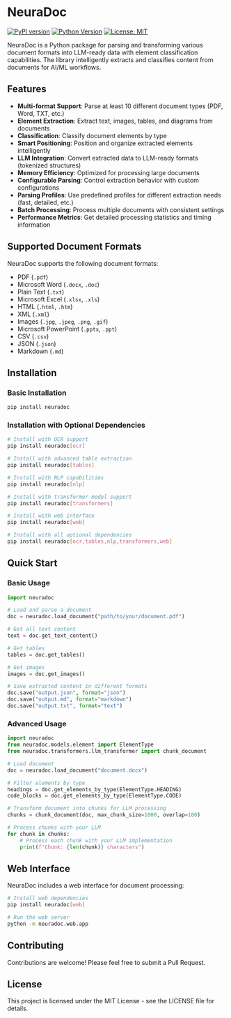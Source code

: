 # NeuraDoc

[![PyPI version](https://img.shields.io/pypi/v/neuradoc.svg)](https://pypi.org/project/neuradoc/)
[![Python Version](https://img.shields.io/pypi/pyversions/neuradoc.svg)](https://pypi.org/project/neuradoc/)
[![License: MIT](https://img.shields.io/badge/License-MIT-yellow.svg)](https://opensource.org/licenses/MIT)

NeuraDoc is a Python package for parsing and transforming various document formats into LLM-ready data with element classification capabilities. The library intelligently extracts and classifies content from documents for AI/ML workflows.

## Features

- **Multi-format Support**: Parse at least 10 different document types (PDF, Word, TXT, etc.)
- **Element Extraction**: Extract text, images, tables, and diagrams from documents
- **Classification**: Classify document elements by type
- **Smart Positioning**: Position and organize extracted elements intelligently
- **LLM Integration**: Convert extracted data to LLM-ready formats (tokenized structures)
- **Memory Efficiency**: Optimized for processing large documents
- **Configurable Parsing**: Control extraction behavior with custom configurations
- **Parsing Profiles**: Use predefined profiles for different extraction needs (fast, detailed, etc.)
- **Batch Processing**: Process multiple documents with consistent settings
- **Performance Metrics**: Get detailed processing statistics and timing information

## Supported Document Formats

NeuraDoc supports the following document formats:

- PDF (`.pdf`)
- Microsoft Word (`.docx`, `.doc`)
- Plain Text (`.txt`)
- Microsoft Excel (`.xlsx`, `.xls`)
- HTML (`.html`, `.htm`)
- XML (`.xml`)
- Images (`.jpg`, `.jpeg`, `.png`, `.gif`)
- Microsoft PowerPoint (`.pptx`, `.ppt`)
- CSV (`.csv`)
- JSON (`.json`)
- Markdown (`.md`)

## Installation

### Basic Installation

```bash
pip install neuradoc
```

### Installation with Optional Dependencies

```bash
# Install with OCR support
pip install neuradoc[ocr]

# Install with advanced table extraction
pip install neuradoc[tables]

# Install with NLP capabilities
pip install neuradoc[nlp]

# Install with transformer model support
pip install neuradoc[transformers]

# Install with web interface
pip install neuradoc[web]

# Install with all optional dependencies
pip install neuradoc[ocr,tables,nlp,transformers,web]
```

## Quick Start

### Basic Usage

```python
import neuradoc

# Load and parse a document
doc = neuradoc.load_document("path/to/your/document.pdf")

# Get all text content
text = doc.get_text_content()

# Get tables
tables = doc.get_tables()

# Get images
images = doc.get_images()

# Save extracted content in different formats
doc.save("output.json", format="json")
doc.save("output.md", format="markdown")
doc.save("output.txt", format="text")
```

### Advanced Usage

```python
import neuradoc
from neuradoc.models.element import ElementType
from neuradoc.transformers.llm_transformer import chunk_document

# Load document
doc = neuradoc.load_document("document.docx")

# Filter elements by type
headings = doc.get_elements_by_type(ElementType.HEADING)
code_blocks = doc.get_elements_by_type(ElementType.CODE)

# Transform document into chunks for LLM processing
chunks = chunk_document(doc, max_chunk_size=1000, overlap=100)

# Process chunks with your LLM
for chunk in chunks:
    # Process each chunk with your LLM implementation
    print(f"Chunk: {len(chunk)} characters")
```

## Web Interface

NeuraDoc includes a web interface for document processing:

```bash
# Install web dependencies
pip install neuradoc[web]

# Run the web server
python -m neuradoc.web.app
```

## Contributing

Contributions are welcome! Please feel free to submit a Pull Request.

## License

This project is licensed under the MIT License - see the LICENSE file for details.
